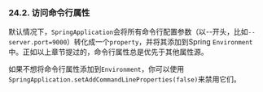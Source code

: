 ### 24.2. 访问命令行属性

默认情况下，`SpringApplication`会将所有命令行配置参数（以--开头，比如`--server.port=9000`）转化成一个`property`，并将其添加到Spring `Environment`中。正如以上章节提过的，命令行属性总是优先于其他属性源。

如果不想将命令行属性添加到`Environment`，你可以使用`SpringApplication.setAddCommandLineProperties(false)`来禁用它们。
